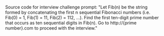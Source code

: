 Source code for interview challenge prompt: "Let Fib(n) be the string formed by concatenating the first n sequential Fibonacci numbers (i.e. Fib(0) = 1, Fib(1) = 11, Fib(2) = 112, …). Find the first ten-digit prime number that occurs as ten sequential digits in Fib(n).  Go to http://{prime number}.com to proceed with the interview."
